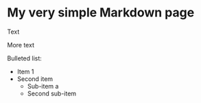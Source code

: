 # My very simple Markdown page

Text

More text

Bulleted list:
* Item 1
* Second item
  * Sub-item a
  * Second sub-item
  

